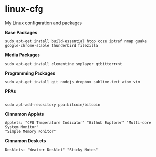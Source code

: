 linux-cfg
=========

My Linux configuration and packages


**Base Packages**

```
sudo apt-get install build-essential htop ccze iptraf nmap guake
google-chrome-stable thunderbird filezilla

```

**Media Packages**

```
sudo apt-get install clementine smplayer qtbittorrent
```

**Programming Packages**

```
sudo apt-get install git nodejs dropbox sublime-text atom vim
```


**PPAs**

```

sudo apt-add-repository ppa:bitcoin/bitcoin
```


**Cinnamon Applets**

```
Applets: "CPU Temperature Indicator" "Github Explorer" "Multi-core System Monitor"
"Simple Memory Monitor"
```

**Cinnamon Desklets**
```
Desklets: "Weather Desklet" "Sticky Notes"
```